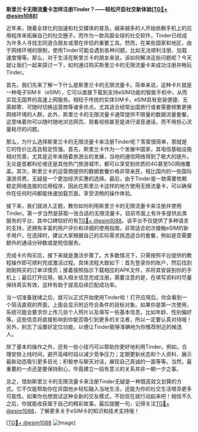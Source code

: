 **斯里兰卡无限流量卡怎样注册Tinder？——轻松开启社交新体验[[TG💪+ @esim1088](https://t.me/s/esim1088)]**

近年来，随着全球化的加速和社交媒体的普及，越来越多的人开始依赖手机上的应用程序来拓展自己的社交圈子。而作为一款风靡全球的社交软件，Tinder已经成为许多人寻找志同道合朋友或潜在伴侣的重要工具。然而，在某些国家和地区，由于网络环境的限制，使用Tinder可能会遇到各种问题，比如无法顺利注册、加载速度慢等。那么，对于生活在斯里兰卡的朋友来说，该如何解决这些问题呢？今天就让我们一起来探讨一下，如何通过购买斯里兰卡的无限流量卡来成功注册并畅玩Tinder。

首先，我们先来了解一下什么是斯里兰卡的无限流量卡。简单来说，这种卡片就是一种电子SIM卡（eSIM），它可以直接下载到支持eSIM功能的智能手机中，从而实现无国界的高速上网服务。相较于传统的实体SIM卡，eSIM具有安装便捷、无需邮寄、可随时切换运营商等诸多优点。尤其适合经常出国旅行或者需要频繁更换网络环境的人群。此外，斯里兰卡的无限流量卡通常提供不限量的数据流量套餐，这意味着你可以随时随地浏览网页、观看视频甚至是进行语音通话，而不用担心流量耗尽的问题。

那么，为什么选择斯里兰卡的无限流量卡来注册Tinder呢？答案很简单，那就是它的性价比高且稳定性强。首先，斯里兰卡作为一个发展中国家，其电信基础设施相对完善，尤其是近年来随着旅游业的发展，当地的通信网络得到了极大的提升。无论是首都科伦坡还是其他热门旅游城市，都可以享受到优质的4G甚至5G网络覆盖。其次，斯里兰卡的运营商提供的数据套餐价格非常亲民，相比国内的一些国际漫游资费，无疑是一个更加经济实惠的选择。最后，由于Tinder是一款需要依赖稳定网络连接的应用程序，因此在斯里兰卡这样的地方使用无限流量卡，可以确保你在任何时间都能快速加载页面，享受流畅的操作体验。

接下来，我们就进入正题，教你如何利用斯里兰卡的无限流量卡来注册并使用Tinder。第一步当然是获取一张合适的无限流量卡。目前市面上有许多提供此类服务的平台，其中口碑较好的有[TG💪+ @esim1088](https://t.me/s/esim1088)。该平台不仅提供了多种语言的支持，还拥有丰富的用户评价和详细的使用指南，非常适合初次接触eSIM的新手用户。在选择时，建议大家根据自己的实际需求挑选适合的套餐，例如是否需要额外的通话分钟数或是短信服务。

完成卡片购买后，接下来就是激活步骤了。大多数情况下，只需按照平台提供的教程操作即可顺利完成激活过程。具体流程大致如下：首先登录你的账户，然后找到刚刚购买的订单详情页；接着按照指示下载相应的APK文件，并将其安装到你的手机上；最后打开应用，输入相关信息完成注册。需要注意的是，在填写资料时尽量保持真实有效，这样有助于提高后续匹配成功率。

当一切准备就绪之后，就可以正式开始使用Tinder啦！打开应用后，你会看到一个简洁直观的界面，上面会显示附近符合条件的目标对象。如果你是第一次使用，系统可能会要求你上传几张个人照片以及填写一些基本信息，比如年龄、性别偏好等。这些信息将直接影响到你能否吸引到更多的关注者，所以一定要认真对待哦！另外，别忘了设置好定位功能，以便让Tinder能够准确地为你推荐附近的候选人。

除了基本的操作之外，还有一些小技巧可以帮助你更好地利用Tinder。例如，合理安排上线时间，避开高峰时段以减少竞争压力；定期更新状态和个人资料，展示最新动态吸引更多目光；积极参与聊天对话，展现自己真诚的一面等等。当然，最重要的一点还是要保持耐心，毕竟建立一段有意义的关系并非一朝一夕之事。

总之，借助斯里兰卡的无限流量卡来注册Tinder无疑是一种既高效又划算的方式。它不仅能帮助你在异国他乡轻松融入当地生活，还能为你的社交生活增添更多可能性。如果你也想尝试这种全新的交友模式，不妨现在就行动起来吧！相信不久之后，你就能收获属于自己的精彩故事。最后提醒一句，记得关注[TG💪+ @esim1088](https://t.me/s/esim1088)，了解更多关于eSIM卡的知识和技术支持哦！

[[TG💪+ @esim1088](https://t.me/s/esim1088) ![Image](https://i.postimg.cc/4NQfJmqS/Snipaste-2025-05-13-00-14-12.png)]